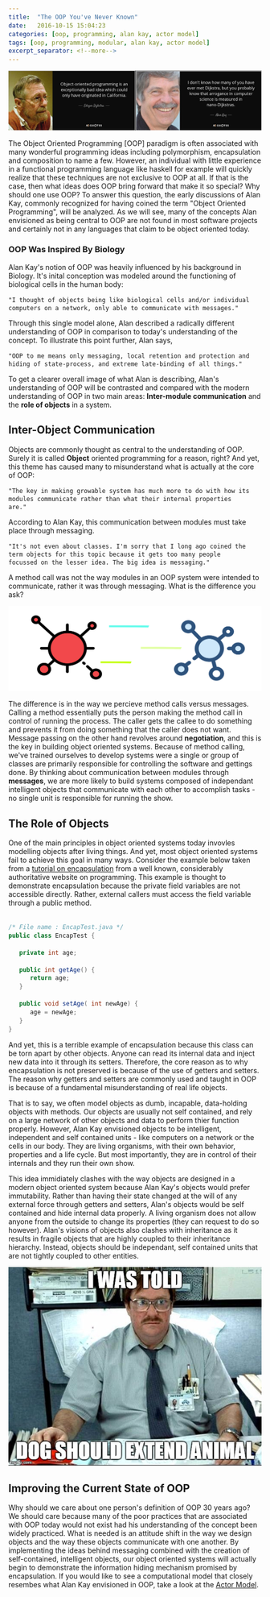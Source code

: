 ```yaml
---
title:  "The OOP You've Never Known"
date:   2016-10-15 15:04:23
categories: [oop, programming, alan kay, actor model]
tags: [oop, programming, modular, alan kay, actor model]
excerpt_separator: <!--more-->
---
```

![inheritance](/images/alanvsedsger.PNG)

The Object Oriented Programming [OOP] paradigm is often associated with many wonderful programming ideas 
including polymorphism, encapsulation and composition to name a few. However, an individual with little experience in
a functional programming language like haskell for example will quickly realize that these techniques are not exclusive to OOP at all. 
If that is the case, then what ideas does OOP bring forward that make it so special? Why should one use OOP?<!--more-->
To answer this question,
the early discussions of Alan Kay, commonly recognized for having coined the term "Object Oriented Programming", will be analyzed.
As we will see, many of the concepts Alan envisioned as being central to OOP are not found in most
software projects and certainly not in any languages that claim to be object oriented today.

### OOP Was Inspired By Biology
Alan Kay's notion of OOP was heavily influenced by his background in Biology. It's inital conception was modeled around the functioning of
biological cells in the human body: 
```
"I thought of objects being like biological cells and/or individual computers on a network, only able to communicate with messages."
```
Through this single model alone, Alan described a radically different understanding of OOP in comparison to today's understanding
of the concept. To illustrate this point further, Alan says, 
```
"OOP to me means only messaging, local retention and protection and hiding of state-process, and extreme late-binding of all things."
```
To get a clearer overall image of what Alan is describing, Alan's understanding of OOP will be contrasted and compared with
the modern understanding of OOP in two main areas: **Inter-module communication** and the **role of objects** in a system.

## Inter-Object Communication
Objects are commonly thought as central to the understanding of OOP. Surely it is  called **Object** oriented programming for a reason, right?
And yet, this theme has caused many to misunderstand what is actually at the core of OOP:
```
"The key in making growable system has much more to do with how its modules communicate rather than what their internal properties
are."
```
According to Alan Kay, this communication between modules must take place through messaging.
```
"It's not even about classes. I'm sorry that I long ago coined the term objects for this topic because it gets too many people
focussed on the lesser idea. The big idea is messaging."
```
A method call was not the way modules in an OOP system were intended to communicate, rather it was through messaging. What is the
difference you ask? 

![inheritance](/images/science.svg)

The difference is in the way we percieve method calls versus messages. Calling a method essentially puts the person making the method
call in control of running the process. The caller gets the callee to do something and prevents it from doing something that the caller
does not want. Message passing on the other hand revolves around **negotiation**, and this is the key in building object oriented systems.
Because of method calling, we've trained ourselves to develop systems were a single or group of classes are primarily responsible for
controlling the software and gettings done. By thinking about communication between modules through **messages**, we are more likely to 
build systems composed of independant intelligent objects that communicate with each other to accomplish tasks - no single unit is responsible
for running the show.

## The Role of Objects
One of the main principles in object oriented systems today invovles modelling objects after living things. And yet, most object oriented
systems fail to achieve this goal in many ways. Consider the example below taken from a 
[tutorial on encapsulation](https://www.tutorialspoint.com/java/java_encapsulation.htm) from
a well known, considerably authoritative website on programming. This example is thought to demonstrate encapsulation because the private field variables are not accessible
directly. Rather, external callers must access the field variable through a public method.

```java

/* File name : EncapTest.java */
public class EncapTest {

   private int age;

   public int getAge() {
      return age;
   }

   public void setAge( int newAge) {
      age = newAge;
   }
}

```

And yet, this is a terrible example of encapsulation because this class can be
torn apart by other objects. Anyone can read its internal data and
inject new data into it through its setters. 
Therefore, the core reason as to why encapsulation is not preserved is because of the use of getters and 
setters. The reason why getters and setters are commonly used and taught in OOP is because of a fundamental misunderstanding
of real life objects.

That is to say, we often model objects as dumb, incapable, data-holding objects with methods. Our objects are usually not self contained,
and rely on a large network of other objects and data to perform thier function properly. However, Alan Kay envisioned
objects to be intelligent, independent and self contained units - like computers on a network or the cells in our body. 
They are living organisms, with their own behavior, properties and a life cycle. But most importantly, they are in control of
their internals and they run their own show. 

This idea immidiately clashes with the way objects are designed in a modern object oriented system because Alan Kay's objects
would prefer immutability. Rather than having their state changed at the will of any external force through getters and setters,
Alan's objects would be self contained and hide internal data properly. A living organism does not allow anyone from the outside
to change its properties (they can request to do so however). Alan's visions of objects also clashes with inheritance
as it results in fragile objects that are highly coupled to their inheritance hierarchy.
Instead, objects should be
independant, self contained units that are not tightly coupled to other entities.

![inheritance](/images/inheritancelol.jpg)

## Improving the Current State of OOP

Why should we care about one person's definition of OOP 30 years ago? We should care because many of the poor practices that
are associated with OOP today would not exist had his understanding of the concept been widely practiced.
What is needed is an attitude shift in the way we design objects and the way these objects communicate with one another.
By implementing the ideas behind messaging combined with the creation of self-contained, intelligent objects, our object oriented systems will
actually begin to demonstrate the information hiding mechanism promised by encapsulation. 
If you would like to see a computational model that closely resembes what Alan Kay envisioned in OOP, take a look at
the [Actor Model](https://en.wikipedia.org/wiki/Actor_model).
